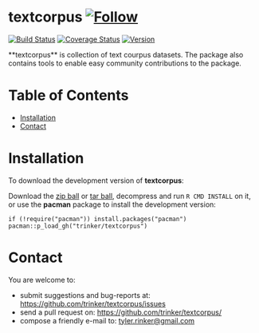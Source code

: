 textcorpus   [![Follow](https://img.shields.io/twitter/follow/tylerrinker.svg?style=social)](https://twitter.com/intent/follow?screen_name=tylerrinker)
============


[![Build
Status](https://travis-ci.org/trinker/textcorpus.svg?branch=master)](https://travis-ci.org/trinker/textcorpus)
[![Coverage
Status](https://coveralls.io/repos/trinker/textcorpus/badge.svg?branch=master)](https://coveralls.io/r/trinker/textcorpus?branch=master)
<a href="https://img.shields.io/badge/Version-0.0.1-orange.svg"><img src="https://img.shields.io/badge/Version-0.0.1-orange.svg" alt="Version"/></a>
</p>
**textcorpus** is collection of text courpus datasets. The package also
contains tools to enable easy community contributions to the package.


Table of Contents
============

-   [Installation](#installation)
-   [Contact](#contact)

Installation
============


To download the development version of **textcorpus**:

Download the [zip
ball](https://github.com/trinker/textcorpus/zipball/master) or [tar
ball](https://github.com/trinker/textcorpus/tarball/master), decompress
and run `R CMD INSTALL` on it, or use the **pacman** package to install
the development version:

    if (!require("pacman")) install.packages("pacman")
    pacman::p_load_gh("trinker/textcorpus")

Contact
=======

You are welcome to:    
- submit suggestions and bug-reports at: <https://github.com/trinker/textcorpus/issues>    
- send a pull request on: <https://github.com/trinker/textcorpus/>    
- compose a friendly e-mail to: <tyler.rinker@gmail.com>    
